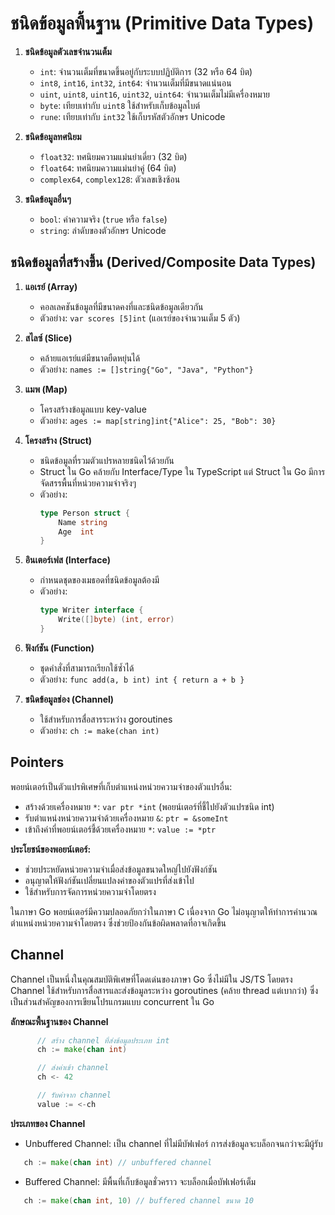 # ชนิดข้อมูลพื้นฐาน (Primitive Data Types)

1. **ชนิดข้อมูลตัวเลขจำนวนเต็ม**
   - `int`: จำนวนเต็มที่ขนาดขึ้นอยู่กับระบบปฏิบัติการ (32 หรือ 64 บิต)
   - `int8`, `int16`, `int32`, `int64`: จำนวนเต็มที่มีขนาดแน่นอน
   - `uint`, `uint8`, `uint16`, `uint32`, `uint64`: จำนวนเต็มไม่มีเครื่องหมาย
   - `byte`: เทียบเท่ากับ `uint8` ใช้สำหรับเก็บข้อมูลไบต์
   - `rune`: เทียบเท่ากับ `int32` ใช้เก็บรหัสตัวอักษร Unicode

2. **ชนิดข้อมูลทศนิยม**
   - `float32`: ทศนิยมความแม่นยำเดี่ยว (32 บิต)
   - `float64`: ทศนิยมความแม่นยำคู่ (64 บิต)
   - `complex64`, `complex128`: ตัวเลขเชิงซ้อน

3. **ชนิดข้อมูลอื่นๆ**
   - `bool`: ค่าความจริง (`true` หรือ `false`)
   - `string`: ลำดับของตัวอักษร Unicode

## ชนิดข้อมูลที่สร้างขึ้น (Derived/Composite Data Types)

1. **แอเรย์ (Array)**
   - คอลเลคชันข้อมูลที่มีขนาดคงที่และชนิดข้อมูลเดียวกัน
   - ตัวอย่าง: `var scores [5]int` (แอเรย์ของจำนวนเต็ม 5 ตัว)

2. **สไลซ์ (Slice)**
   - คล้ายแอเรย์แต่มีขนาดยืดหยุ่นได้
   - ตัวอย่าง: `names := []string{"Go", "Java", "Python"}` 

3. **แมพ (Map)**
   - โครงสร้างข้อมูลแบบ key-value 
   - ตัวอย่าง: `ages := map[string]int{"Alice": 25, "Bob": 30}`

4. **โครงสร้าง (Struct)**
   - ชนิดข้อมูลที่รวมตัวแปรหลายชนิดไว้ด้วยกัน
   - Struct ใน Go คล้ายกับ Interface/Type ใน TypeScript แต่ Struct ใน Go มีการจัดสรรพื้นที่หน่วยความจำจริงๆ
   - ตัวอย่าง:
     ```go
     type Person struct {
         Name string
         Age  int
     }
     ```

5. **อินเตอร์เฟส (Interface)**
   - กำหนดชุดของเมธอดที่ชนิดข้อมูลต้องมี
   - ตัวอย่าง:
     ```go
     type Writer interface {
         Write([]byte) (int, error)
     }
     ```

6. **ฟังก์ชัน (Function)**
   - ชุดคำสั่งที่สามารถเรียกใช้ซ้ำได้
   - ตัวอย่าง: `func add(a, b int) int { return a + b }`

7. **ชนิดข้อมูลช่อง (Channel)**
   - ใช้สำหรับการสื่อสารระหว่าง goroutines
   - ตัวอย่าง: `ch := make(chan int)`

## Pointers

พอยน์เตอร์เป็นตัวแปรพิเศษที่เก็บตำแหน่งหน่วยความจำของตัวแปรอื่น:

- สร้างด้วยเครื่องหมาย `*`: `var ptr *int` (พอยน์เตอร์ที่ชี้ไปยังตัวแปรชนิด int)
- รับตำแหน่งหน่วยความจำด้วยเครื่องหมาย `&`: `ptr = &someInt`
- เข้าถึงค่าที่พอยน์เตอร์ชี้ด้วยเครื่องหมาย `*`: `value := *ptr`

**ประโยชน์ของพอยน์เตอร์:**
- ช่วยประหยัดหน่วยความจำเมื่อส่งข้อมูลขนาดใหญ่ไปยังฟังก์ชัน
- อนุญาตให้ฟังก์ชันเปลี่ยนแปลงค่าของตัวแปรที่ส่งเข้าไป
- ใช้สำหรับการจัดการหน่วยความจำโดยตรง

ในภาษา Go พอยน์เตอร์มีความปลอดภัยกว่าในภาษา C เนื่องจาก Go ไม่อนุญาตให้ทำการคำนวณตำแหน่งหน่วยความจำโดยตรง ซึ่งช่วยป้องกันข้อผิดพลาดที่อาจเกิดขึ้น

## Channel

Channel เป็นหนึ่งในคุณสมบัติพิเศษที่โดดเด่นของภาษา Go ซึ่งไม่มีใน JS/TS โดยตรง Channel ใช้สำหรับการสื่อสารและส่งข้อมูลระหว่าง goroutines (คล้าย thread แต่เบากว่า) ซึ่งเป็นส่วนสำคัญของการเขียนโปรแกรมแบบ concurrent ใน Go

**ลักษณะพื้นฐานของ Channel**
```go
      // สร้าง channel ที่ส่งข้อมูลประเภท int
      ch := make(chan int)

      // ส่งค่าเข้า channel
      ch <- 42

      // รับค่าจาก channel
      value := <-ch
```

**ประเภทของ Channel**
- Unbuffered Channel: เป็น channel ที่ไม่มีบัฟเฟอร์ การส่งข้อมูลจะบล็อกจนกว่าจะมีผู้รับ
```go
   ch := make(chan int) // unbuffered channel
```
- Buffered Channel: มีพื้นที่เก็บข้อมูลชั่วคราว จะบล็อกเมื่อบัฟเฟอร์เต็ม
```go
   ch := make(chan int, 10) // buffered channel ขนาด 10
```
